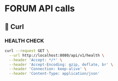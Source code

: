 # FORUM API calls

## 🚀 Curl
### HEALTH CHECK
```sh
curl --request GET \
  --url http://localhost:8080/api/v1/health \
  --header 'Accept: */*' \
  --header 'Accept-Encoding: gzip, deflate, br' \
  --header 'Connection: keep-alive' \
  --header 'Content-Type: application/json'
```